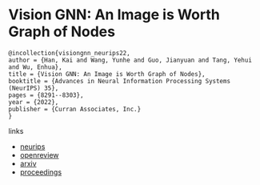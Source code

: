 # Vision GNN: An Image is Worth Graph of Nodes

```
@incollection{visiongnn_neurips22,
author = {Han, Kai and Wang, Yunhe and Guo, Jianyuan and Tang, Yehui and Wu, Enhua},
title = {Vision GNN: An Image is Worth Graph of Nodes},
booktitle = {Advances in Neural Information Processing Systems (NeurIPS) 35},
pages = {8291--8303},
year = {2022},
publisher = {Curran Associates, Inc.}
}
```

links
- [neurips](https://nips.cc/Conferences/2022/Schedule?showEvent=55129)
- [openreview](https://openreview.net/forum?id=htM1WJZVB2I)
- [arxiv](https://arxiv.org/abs/2206.00272)
- [proceedings](https://papers.nips.cc//paper_files/paper/2022/hash/3743e69c8e47eb2e6d3afaea80e439fb-Abstract-Conference.html)
